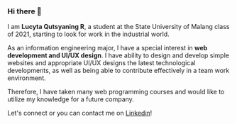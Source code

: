 ### Hi there 👋

I am **Lucyta Qutsyaning R**, a student at the State University of Malang class of 2021, starting to look for work in the industrial world.

As an information engineering major, I have a special interest in **web development and UI/UX design**. I have ability to design and develop simple websites and appropriate UI/UX designs the latest technological developments, as well as being able to contribute effectively in a team work environment.

Therefore, I have taken many web programming courses and would like to utilize my knowledge for a future company.

Let's connect or you can contact me on [Linkedin](https://www.linkedin.com/in/lucytaqr/)!

<!--
**lucytaqr/lucytaqr** is a ✨ _special_ ✨ repository because its `README.md` (this file) appears on your GitHub profile.

Here are some ideas to get you started:

- 🔭 I’m currently working on ...
- 🌱 I’m currently learning ...
- 👯 I’m looking to collaborate on ...
- 🤔 I’m looking for help with ...
- 💬 Ask me about ...
- 📫 How to reach me: ...
- 😄 Pronouns: ...
- ⚡ Fun fact: ...
-->
